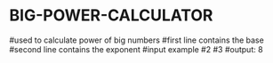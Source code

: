 # BIG-POWER-CALCULATOR
#used to calculate power of big numbers
#first line contains the base
#second line contains the exponent
#input example
#2
#3
#output: 8
